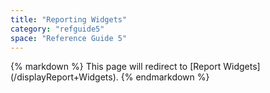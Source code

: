 ```yaml
---
title: "Reporting Widgets"
category: "refguide5"
space: "Reference Guide 5"
---
```

<div class="alert alert-warning">{% markdown %}
This page will redirect to [Report Widgets](/displayReport+Widgets).
{% endmarkdown %}</div>